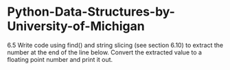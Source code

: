 # Python-Data-Structures-by-University-of-Michigan
6.5 Write code using find() and string slicing (see section 6.10) to extract the number at the end of the line below. Convert the extracted value to a floating point number and print it out.
